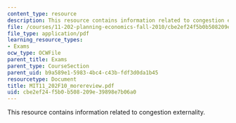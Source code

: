 ```yaml
---
content_type: resource
description: This resource contains information related to congestion externality.
file: /courses/11-202-planning-economics-fall-2010/cbe2ef24f5b0b508209e39898e7b06a0_MIT11_202F10_morereview.pdf
file_type: application/pdf
learning_resource_types:
- Exams
ocw_type: OCWFile
parent_title: Exams
parent_type: CourseSection
parent_uid: b9a589e1-5983-4bc4-c43b-fdf3d0da1b45
resourcetype: Document
title: MIT11_202F10_morereview.pdf
uid: cbe2ef24-f5b0-b508-209e-39898e7b06a0
---
```

This resource contains information related to congestion externality.